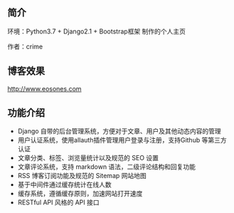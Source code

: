 ## 简介

环境：Python3.7 + Django2.1 + Bootstrap框架 制作的个人主页

作者：crime

## 博客效果

http://www.eosones.com

## 功能介绍
* Django 自带的后台管理系统，方便对于文章、用户及其他动态内容的管理
* 用户认证系统，使用allauth插件管理用户登录与注册，支持Github 等第三方认证
* 文章分类、标签、浏览量统计以及规范的 SEO 设置
* 文章评论系统，支持 markdown 语法，二级评论结构和回复功能
* RSS 博客订阅功能及规范的 Sitemap 网站地图
* 基于中间件通过缓存统计在线人数
* 缓存系统，遵循缓存原则，加速网站打开速度
* RESTful API 风格的 API 接口
